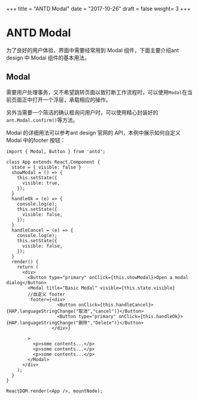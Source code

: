 +++
title = "ANTD Modal"
date = "2017-10-26"
draft = false
weight= 3
+++

ANTD Modal
==========

为了良好的用户体验，界面中需要经常用到 Modal 组件，下面主要介绍ant
design 中 Modal 组件的基本用法。

Modal
-----

需要用户处理事务，又不希望跳转页面以致打断工作流程时，可以使用`Modal`在当前页面正中打开一个浮层，承载相应的操作。

另外当需要一个简洁的确认框询问用户时，可以使用精心封装好的`ant.Modal.confirm()`等方法。

Modal 的详细用法可以参考ant design 官网的 API，本例中展示如何自定义
Modal 中的footer 按钮：

``` {.sourceCode .js}
import { Modal, Button } from 'antd';

class App extends React.Component {
  state = { visible: false }
  showModal = () => {
    this.setState({
      visible: true,
    });
  }
  handleOk = (e) => {
    console.log(e);
    this.setState({
      visible: false,
    });
  }
  handleCancel = (e) => {
    console.log(e);
    this.setState({
      visible: false,
    });
  }
  render() {
    return (
      <div>
        <Button type="primary" onClick={this.showModal}>Open a modal dialog</Button>
        <Modal title="Basic Modal" visible={this.state.visible}
        //自定义 footer
         footer={<div>
                   <Button onClick={this.handleCancel}>{HAP.languageStringChange("取消","cancel")}</Button>
                   <Button type="primary" onClick={this.handleOk}>{HAP.languageStringChange("删除","Delete")}</Button>
                 </div>}

        >
          <p>some contents...</p>
          <p>some contents...</p>
          <p>some contents...</p>
        </Modal>
      </div>
    );
  }
}

ReactDOM.render(<App />, mountNode);
```
